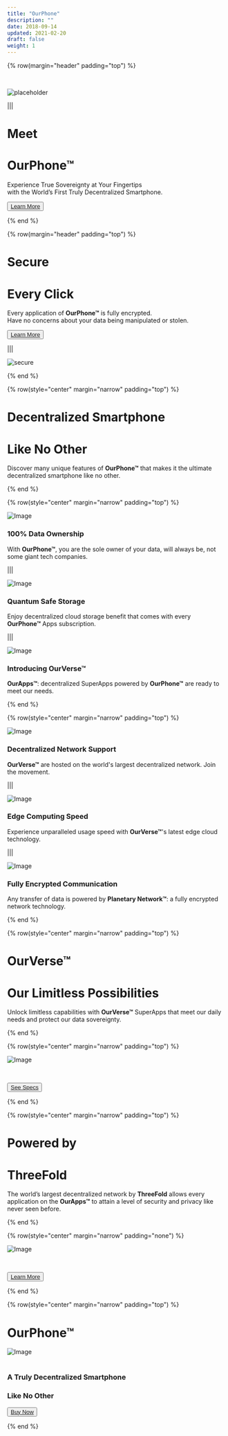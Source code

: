 ```yaml
---
title: "OurPhone"
description: ""
date: 2018-09-14
updated: 2021-02-20
draft: false
weight: 1
---
```


<!-- section 1 (header) -->

{% row(margin="header" padding="top") %}

<br>

![placeholder](./img/placeholder.png#mx-auto)


|||

# Meet<br>
# OurPhone&trade;

Experience True Sovereignty at Your Fingertips <br>
with the World’s First Truly Decentralized Smartphone.

<button>[Learn More](/specs)</button>

{% end %}

<!-- section 2 security -->

{% row(margin="header" padding="top") %}

# Secure<br>
# Every Click

Every application of __OurPhone&trade;__ is fully encrypted. <br>
Have no concerns about your data being manipulated or stolen.

<button>[Learn More](/technology)</button>

|||

![secure](./img/secure.png#mx-auto)

{% end %}

<!-- section 3 features title -->

{% row(style="center" margin="narrow" padding="top") %}

# Decentralized Smartphone
# Like No Other

Discover many unique features of __OurPhone&trade;__ that makes it the ultimate decentralized smartphone like no other.

{% end %}

{% row(style="center" margin="narrow" padding="top") %}

![Image](./img/data.png#sm#mx-auto)
### 100% Data Ownership
With __OurPhone&trade;__, you are the sole owner of your data, will always be, not some giant tech companies.

|||

![Image](./img/qss.png#sm#mx-auto)
### Quantum Safe Storage
Enjoy decentralized cloud storage benefit that comes with every __OurPhone&trade;__ Apps subscription.

|||

![Image](./img/ourapps.png#sm#mx-auto)
### Introducing __OurVerse&trade;__
__OurApps&trade;__: decentralized SuperApps powered by  __OurPhone&trade;__ are ready to meet our needs.

{% end %}

{% row(style="center" margin="narrow" padding="top") %}

![Image](./img/decentralized.png#sm#mx-auto)
### Decentralized Network Support
__OurVerse&trade;__ are hosted on the world's largest decentralized network. Join the movement.

|||

![Image](./img/edge.png#sm#mx-auto)
### Edge Computing Speed
Experience unparalleled usage speed with __OurVerse&trade;__'s latest edge cloud technology.


|||

![Image](./img/planetary.png#sm#mx-auto)
### Fully Encrypted Communication
Any transfer of data is powered by __Planetary Network&trade;__: a fully encrypted network technology.

{% end %}

<!-- section 5 apps -->

{% row(style="center" margin="narrow" padding="top") %}

# OurVerse&trade;
# Our Limitless Possibilities

Unlock limitless capabilities with __OurVerse&trade;__ SuperApps that meet our daily needs and protect our data sovereignty.

{% end %}

{% row(style="center" margin="narrow" padding="top") %}

![Image](./img/manyapps.png#mx-auto)

<br>

<button>[See Specs](/specs)</button>

{% end %}

<!-- section 5 apps -->

{% row(style="center" margin="narrow" padding="top") %}

# Powered by
# ThreeFold

The world’s largest decentralized network by __ThreeFold__ allows every application on the __OurApps&trade;__ to attain a level of security and privacy like never seen before.

{% end %}

{% row(style="center" margin="narrow" padding="none") %}

![Image](./img/tf.png#mx-auto)

<br>

<button>[Learn More](/technology)</button>

{% end %}


<!-- section 6 Buy -->

{% row(style="center" margin="narrow" padding="top") %}

# OurPhone&trade;

![Image](./img/placeholder.png#medium#mx-auto)
<br>
<br>

### __A Truly Decentralized Smartphone__ 
### __Like No Other__


<button>[Buy Now](/buynow)</button>

{% end %}
